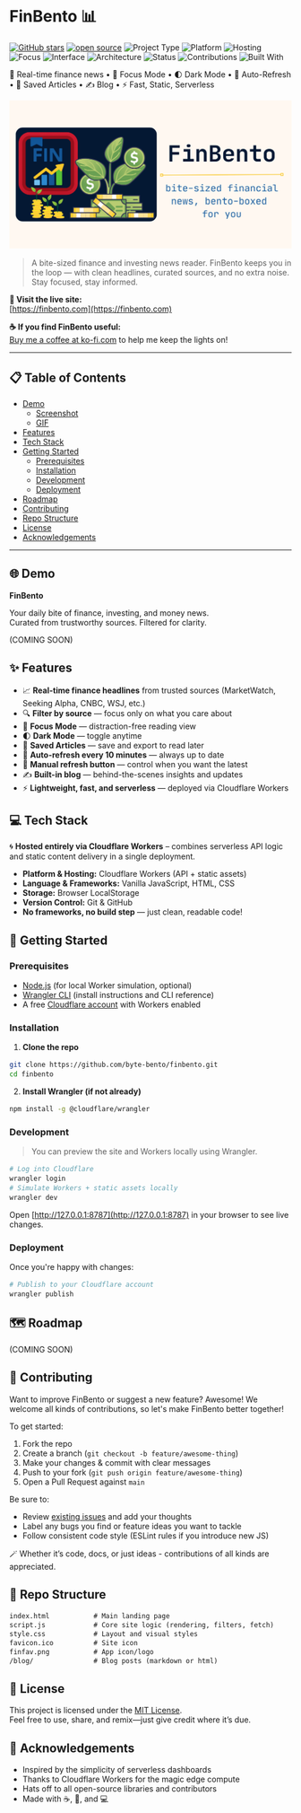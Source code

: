 # FinBento 📊

[![GitHub stars](https://img.shields.io/github/stars/byte-bento/finbento?style=social)](https://github.com/byte-bento/finbento/stargazers)
[![open source](https://img.shields.io/badge/open%20source-Yes-brightgreen.svg)](https://opensource.org)
![Project Type](https://img.shields.io/badge/type-project-blue)
![Platform](https://img.shields.io/badge/platform-Cloudflare%20Workers-black)
![Hosting](https://img.shields.io/badge/hosting-Cloudflare-orange)
![Focus](https://img.shields.io/badge/focus-tech%20news-9cf)
![Interface](https://img.shields.io/badge/interface-frontend--only-lightgrey)
![Architecture](https://img.shields.io/badge/architecture-serverless-yellow)
![Status](https://img.shields.io/badge/status-active-brightgreen)
![Contributions](https://img.shields.io/badge/contributions-welcome-brightgreen)
![Built With](https://img.shields.io/badge/built%20with-curiosity%20%26%20caffeine-ff69b4)

📰 Real-time finance news • 🧘 Focus Mode • 🌓 Dark Mode • 🔁 Auto-Refresh • 📁 Saved Articles • ✍️ Blog • ⚡ Fast, Static, Serverless

<p align="center">
  <a href="https://finbento.com">
    <img src="./og-image.png" alt="FinBento Banner" width="600" />
  </a>
</p>

> A bite-sized finance and investing news reader. FinBento keeps you in the loop — with clean headlines, curated sources, and no extra noise. Stay focused, stay informed.

**🔗 Visit the live site:**<br>
[https://finbento.com](https://finbento.com)

**☕ If you find FinBento useful:**<br>
<a href='https://ko-fi.com/O4O81GA31F' target='_blank'>Buy me a coffee at ko-fi.com</a> to help me keep the lights on!

---

## 📋 Table of Contents

- [Demo](#demo)
  - [Screenshot](#screenshot)
  - [GIF](#gif)
- [Features](#features)
- [Tech Stack](#tech-stack)
- [Getting Started](#getting-started)
  - [Prerequisites](#prerequisites)
  - [Installation](#installation)
  - [Development](#development)
  - [Deployment](#deployment)
- [Roadmap](#roadmap)
- [Contributing](#contributing)
- [Repo Structure](#repo-structure)
- [License](#license)
- [Acknowledgements](#acknowledgements)

---

## 🌐 Demo

**FinBento**

Your daily bite of finance, investing, and money news.  
Curated from trustworthy sources. Filtered for clarity.

(COMING SOON)

## ✨ Features

- 📈 **Real-time finance headlines** from trusted sources (MarketWatch, Seeking Alpha, CNBC, WSJ, etc.)
- 🔍 **Filter by source** — focus only on what you care about
- 🧘 **Focus Mode** — distraction-free reading view
- 🌓 **Dark Mode** — toggle anytime
- 📁 **Saved Articles** — save and export to read later
- 🔁 **Auto-refresh every 10 minutes** — always up to date
- 🔄 **Manual refresh button** — control when you want the latest
- ✍️ **Built-in blog** — behind-the-scenes insights and updates
- ⚡ **Lightweight, fast, and serverless** — deployed via Cloudflare Workers

## 💻 Tech Stack

🌀 **Hosted entirely via Cloudflare Workers** – combines serverless API logic and static content delivery in a single deployment.

- **Platform & Hosting:** Cloudflare Workers (API + static assets)
- **Language & Frameworks:** Vanilla JavaScript, HTML, CSS
- **Storage:** Browser LocalStorage
- **Version Control:** Git & GitHub
- **No frameworks, no build step** — just clean, readable code!

## 🏁 Getting Started

### Prerequisites

- [Node.js](https://nodejs.org/en) (for local Worker simulation, optional)
- [Wrangler CLI](https://developers.cloudflare.com/workers/cli-wrangler/) (install instructions and CLI reference)
- A free [Cloudflare account](https://dash.cloudflare.com/sign-up) with Workers enabled

### Installation

1. **Clone the repo**
```bash
git clone https://github.com/byte-bento/finbento.git
cd finbento
```

2. **Install Wrangler (if not already)**
```bash
npm install -g @cloudflare/wrangler
```

### Development
> You can preview the site and Workers locally using Wrangler.

```bash
# Log into Cloudflare
wrangler login
# Simulate Workers + static assets locally
wrangler dev
```

Open [http://127.0.0.1:8787](http://127.0.0.1:8787) in your browser to see live changes.

### Deployment
Once you're happy with changes:
```bash
# Publish to your Cloudflare account
wrangler publish
```

## 🗺️ Roadmap

(COMING SOON)


## 🤝 Contributing

Want to improve FinBento or suggest a new feature? Awesome! We welcome all kinds of contributions, so let's make FinBento better together! 

To get started:

1. Fork the repo
2. Create a branch (`git checkout -b feature/awesome-thing`)
3. Make your changes & commit with clear messages
4. Push to your fork (`git push origin feature/awesome-thing`)
5. Open a Pull Request against `main`

Be sure to:

- Review [existing issues](https://github.com/byte-bento/finbento/issues) and add your thoughts
- Label any bugs you find or feature ideas you want to tackle
- Follow consistent code style (ESLint rules if you introduce new JS)

🪄 Whether it’s code, docs, or just ideas - contributions of all kinds are appreciated. 


## 📁 Repo Structure

```
index.html           # Main landing page
script.js            # Core site logic (rendering, filters, fetch)
style.css            # Layout and visual styles
favicon.ico          # Site icon
finfav.png           # App icon/logo
/blog/               # Blog posts (markdown or html)
```

## 📄 License

This project is licensed under the [MIT License](LICENSE).  
Feel free to use, share, and remix—just give credit where it’s due.

## 🙏 Acknowledgements

- Inspired by the simplicity of serverless dashboards
- Thanks to Cloudflare Workers for the magic edge compute
- Hats off to all open-source libraries and contributors
- Made with ☕, 🧠, and 💻
